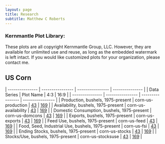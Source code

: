 ```yaml
---
layout: page
title: Research
subtitle: Matthew C Roberts
---
```


### Kernmantle Plot Library:

These plots are all copyright Kernmantle Group, LLC. However, they are available for unlimited use and reuse, as long as the embedded watermark is left intact. If you would like customized plots for your organization, please contact me.


## US Corn

| ---------------                                     | ----------------     | ---------------- | ---------------  |
| Data Series                                         | Plot Name            | 4:3              |  16:9            |
| ---------------                                     | ----------------     | ---------------- | ---------------- |
| Production, bushels, 1975-present                   | corn-us-production   | [43](../img/plots/corn-us-production-43.png) | [169](../img/plots/corn-us-production-169.png) |
| Availability, bushels, 1975-present                 | corn-us-availability | [43](../img/plots/corn-us-availability-43.png) | [169](../img/plots/corn-us-availability-169.png) |
| Domestic Consumption, bushels, 1975-present         | corn-us-domcons      | [43](../img/plots/corn-us-domcons-43.png) | [169](../img/plots/corn-us-domcons-169.png) |
| Exports, bushels, 1975-present                      | corn-us-exports      | [43](../img/plots/corn-us-exports-43.png) | [169](../img/plots/corn-us-exports-169.png) |
| Feed Use, bushels, 1975-present                     | corn-us-feed         | [43](../img/plots/corn-us-feed-43.png) | [169](../img/plots/corn-us-feed-169.png) |
| Food, Seed, Industrial Use, bushels, 1975-present   | corn-us-fsi          | [43](../img/plots/corn-us-fsi-43.png) | [169](../img/plots/corn-us-fsi-169.png) |
| Ending Stocks, bushels, 1975-present                | corn-us-stocks       | [43](../img/plots/corn-us-stocks-43.png) | [169](../img/plots/corn-us-stocks-169.png) |
| Stocks/Use, bushels, 1975-present                   | corn-us-stocksuse    | [43](../img/plots/corn-us-stocksuse-43.png) | [169](../img/plots/corn-us-stocksuse-169.png) |



